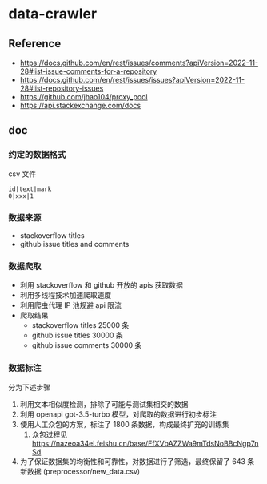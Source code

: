 # data-crawler

## Reference

- https://docs.github.com/en/rest/issues/comments?apiVersion=2022-11-28#list-issue-comments-for-a-repository
- https://docs.github.com/en/rest/issues/issues?apiVersion=2022-11-28#list-repository-issues
- https://github.com/jhao104/proxy_pool
- https://api.stackexchange.com/docs

## doc

### 约定的数据格式

csv 文件

```csv
id|text|mark
0|xxx|1
```

### 数据来源

- stackoverflow titles
- github issue titles and comments

### 数据爬取

- 利用 stackoverflow 和 github 开放的 apis 获取数据
- 利用多线程技术加速爬取速度
- 利用爬虫代理 IP 池规避 api 限流
- 爬取结果
  - stackoverflow titles 25000 条
  - github issue titles 30000 条
  - github issue comments 30000 条

### 数据标注

分为下述步骤

1. 利用文本相似度检测，排除了可能与测试集相交的数据
2. 利用 openapi gpt-3.5-turbo 模型，对爬取的数据进行初步标注
3. 使用人工众包的方案，标注了 1800 条数据，构成最终扩充的训练集
   1. 众包过程见 https://nazeoa34el.feishu.cn/base/FfXVbAZZWa9mTdsNoBBcNgp7nSd
4. 为了保证数据集的均衡性和可靠性，对数据进行了筛选，最终保留了 643 条新数据 (preprocessor/new_data.csv)